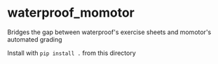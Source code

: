 # waterproof_momotor
Bridges the gap between waterproof's exercise sheets and momotor's automated grading

Install with `pip install .` from this directory
